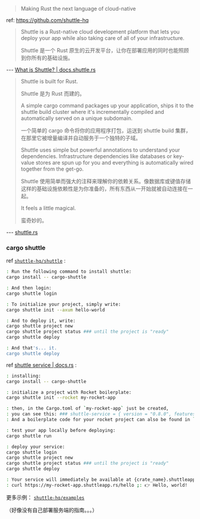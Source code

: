 
> Making Rust the next language of cloud-native
> 

ref: https://github.com/shuttle-hq  

[site]: https://shuttle.rs

> Shuttle is a Rust-native cloud development platform that lets you deploy your app while also taking care of all of your infrastructure.
> 
> Shuttle 是一个 Rust 原生的云开发平台，让你在部署应用的同时也能照顾到你所有的基础设施。
> 

[docs-what-is]: https://docs.shuttle.rs/introduction/what-is-shuttle

--- [What is Shuttle? | docs.shuttle.rs][docs-what-is]

> Shuttle is built for Rust.
> 
> Shuttle 是为 Rust 而建的。
> 
> A simple cargo command packages up your application, ships it to the shuttle build cluster where it's incrementally compiled and automatically served on a unique subdomain.
> 
> 一个简单的 cargo 命令将你的应用程序打包，运送到 shuttle build 集群，在那里它被增量编译并自动服务于一个独特的子域。
> 
> Shuttle uses simple but powerful annotations to understand your dependencies. Infrastructure dependencies like databases or key-value stores are spun up for you and everything is automatically wired together from the get-go.
> 
> Shuttle 使用简单而强大的注释来理解你的依赖关系。像数据库或键值存储这样的基础设施依赖性是为你准备的，所有东西从一开始就被自动连接在一起。
> 
> It feels a little magical.
> 
> 蛮奇妙的。
> 

--- [shuttle.rs][site]

[docs]: https://docs.shuttle.rs
[repo]: https://github.com/shuttle-hq/shuttle.git
[rodemap-gh]: https://github.com/orgs/shuttle-hq/projects/4

[repo-eg]: https://github.com/shuttle-hq/examples.git

### cargo shuttle

ref [`shuttle-hq/shuttle`][repo] : 

~~~ sh
: Run the following command to install shuttle: 
cargo install -- cargo-shuttle

: And then login: 
cargo shuttle login

: To initialize your project, simply write: 
cargo shuttle init --axum hello-world

: And to deploy it, write: 
cargo shuttle project new
cargo shuttle project status ### until the project is "ready"
cargo shuttle deploy

: And that's... it.
cargo shuttle deploy
~~~

[docs-rs-shuttle-service]: https://docs.rs/shuttle-service/latest/shuttle_service

ref [shuttle service | docs.rs][docs-rs-shuttle-service] : 

~~~ sh
: installing: 
cargo install -- cargo-shuttle

: initialize a project with Rocket boilerplate: 
cargo shuttle init --rocket my-rocket-app

: then, in the Cargo.toml of `my-rocket-app` just be created, 
: you can see this: ### shuttle-service = { version = "0.8.0", features = ["web-rocket"] }
: And a boilerplate code for your rocket project can also be found in `src/lib.rs` .

: test your app locally before deploying: 
cargo shuttle run

: deploy your service: 
cargo shuttle login
cargo shuttle project new
cargo shuttle project status ### until the project is "ready"
cargo shuttle deploy

: Your service will immediately be available at {crate_name}.shuttleapp.rs. For example: 
: curl https://my-rocket-app.shuttleapp.rs/hello ;: 👉 Hello, world!
~~~

更多示例： [`shuttle-hq/examples`][repo-eg]

（好像没有自己部署服务端的指南。。。）
